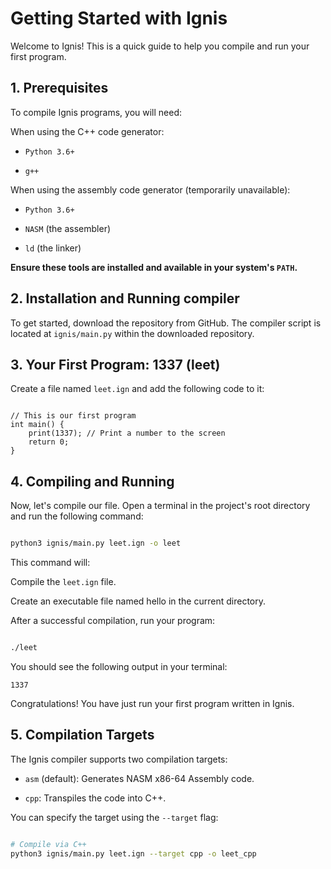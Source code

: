 # Getting Started with Ignis
Welcome to Ignis! This is a quick guide to help you compile and run your first program.

## 1. Prerequisites
To compile Ignis programs, you will need:

When using the C++ code generator:

- `Python 3.6+`

- `g++`

When using the assembly code generator (temporarily unavailable):

- `Python 3.6+`

- `NASM` (the assembler)

- `ld` (the linker)

**Ensure these tools are installed and available in your system's `PATH`.**

## 2. Installation and Running compiler
To get started, download the repository from GitHub. The compiler script is located at `ignis/main.py` within the downloaded repository.

## 3. Your First Program: 1337 (leet)
Create a file named `leet.ign` and add the following code to it:

```Ignis

// This is our first program
int main() {
    print(1337); // Print a number to the screen
    return 0;
}
```
## 4. Compiling and Running
Now, let's compile our file. Open a terminal in the project's root directory and run the following command:

```Bash

python3 ignis/main.py leet.ign -o leet
```
This command will:

Compile the `leet.ign` file.

Create an executable file named hello in the current directory.

After a successful compilation, run your program:

```Bash

./leet
```
You should see the following output in your terminal:

```
1337
```
Congratulations! You have just run your first program written in Ignis.

## 5. Compilation Targets
The Ignis compiler supports two compilation targets:

- `asm` (default): Generates NASM x86-64 Assembly code.

- `cpp`: Transpiles the code into C++.

You can specify the target using the `--target` flag:

```Bash

# Compile via C++
python3 ignis/main.py leet.ign --target cpp -o leet_cpp
```
